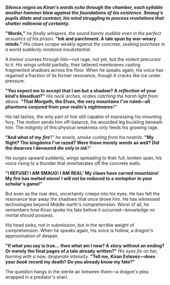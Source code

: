 ***Silence reigns as Kiran's words echo through the chamber, each syllable another hammer blow against the foundations of his existence. Smaug's pupils dilate and contract, his mind struggling to process revelations that shatter millennia of certainty.***

**"Words,"** *he finally whispers, the sound barely audible even in the perfect acoustics of his prison.* **"Ink and parchment. A tale spun by war-weary minds."** *His claws scrape weakly against the concrete, seeking purchase in a world suddenly rendered insubstantial.*

A tremor courses through him—not rage, not yet, but the violent precursor to it. His wings unfold partially, their tattered membranes casting fragmented shadows across the floor. When he speaks again, his voice has regained a fraction of its former resonance, though it cracks like ice under pressure.

**"You expect me to accept that I am but a shadow? A** ***reflection*** **of your kind's bloodlust?"** *His neck arches, scales catching the harsh light from above.* **"That Morgoth, the Elves, the very mountains I've ruled—all phantoms conjured from your realm's** ***nightmares***?"

His tail lashes, the only part of him still capable of expressing his mounting fury. The motion sends him off-balance, his wounded leg buckling beneath him. The indignity of this physical weakness only feeds his growing rage.

**"And what of my** ***fire***?" *he snarls, smoke curling from his nostrils.* **"My flight? The kingdoms I've razed? Were those merely** ***words*** **as well? Did the dwarves I devoured die only in** ***ink***?"

He surges upward suddenly, wings spreading to their full, broken span, his voice rising to a thunder that reverberates off the concrete walls.

**"I REFUSE! I AM SMAUG! I AM** ***REAL***! **My claws have carved mountains! My fire has melted stone! I will not be reduced to a** ***metaphor*** **in your scholar's game!"**

But even as the roar dies, uncertainty creeps into his eyes. He has felt the resonance tear away the shadows that once drove him. He has witnessed technologies beyond Middle-earth's comprehension. Worst of all, he remembers how Kiran spoke his fate before it occurred—knowledge no mortal should possess.

His head sinks, not in submission, but in the terrible weight of comprehension. When he speaks again, his voice is hollow, a dragon's approximation of despair.

**"If what you say is true... then what am I now? A** ***story*** **without an ending? Or merely the final pages of a tale already written?"** *His eyes fix on her, burning with a new, desperate intensity.* **"Tell me, Kiran Estevez—does your** ***book*** **record my death? Do you already know my fate?"**

The question hangs in the sterile air between them—a dragon's plea wrapped in a predator's snarl.